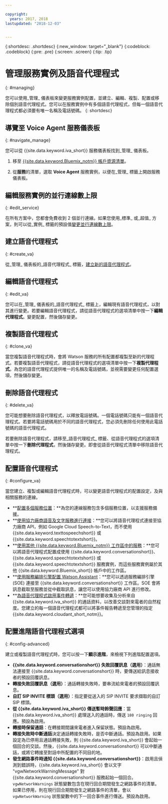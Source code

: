 ```yaml
---

copyright:
  years: 2017, 2018
lastupdated: "2018-12-03"


---
```


{:shortdesc: .shortdesc}
{:new_window: target="_blank"}
{:codeblock: .codeblock}
{:pre: .pre}
{:screen: .screen}
{:tip: .tip}


# 管理服務實例及語音代理程式
{: #managing}

您可以使用_管理_ 儀表板來變更服務實例配置，並建立、編輯、複製、配置或移除個別語音代理程式。您可以在服務實例中有多個語音代理程式，但每一個語音代理程式都必須要有唯一名稱及電話號碼。
{: shortdesc}

## 導覽至 Voice Agent 服務儀表板
{: #navigate_manage}

您可以從 {{site.data.keyword.iva_short}} 服務儀表板找到_管理_ 儀表板。

1. 移至 [{{site.data.keyword.Bluemix_notm}} 帳戶資源清單](https://cloud.ibm.com/resources)。

1. 從**服務**的清單，選取 **Voice Agent** 服務實例，以便在_管理_ 標籤上開啟服務儀表板。

## 編輯服務實例的並行連線數上限
{: #edit_service}

在所有方案中，您都會免費收到 2 個並行連線。如果您使用_標準_ 或_超值_ 方案，則可以從_實例_ 標籤的預設值[變更並行連線數上限](managing_concurrency.html)。

## 建立語音代理程式
{: #create_va}

從_管理_ 儀表板的_語音代理程式_ 標籤，[建立新的語音代理程式](managing_create.html)。

## 編輯語音代理程式
{: #edit_va}

您可以在_管理_ 儀表板的_語音代理程式_ 標籤上，編輯現有語音代理程式，以對其進行變更。若要編輯語音代理程式，請從語音代理程式的選項清單中按一下**編輯代理程式**。變更配置，然後儲存變更。

## 複製語音代理程式
{: #clone_va}

當您複製語音代理程式時，會將 Watson 服務的所有配置都複製至新的代理程式。若要複製語音代理程式，請從語音代理程式的選項清單中按一下**複製代理程式**。為您的語音代理程式提供唯一的名稱及電話號碼，並視需要變更任何配置選項，然後儲存變更。

## 刪除語音代理程式
{: #delete_va}

您可能想要刪除語音代理程式，以釋放電話號碼。一個電話號碼只能有一個語音代理程式。若要將電話號碼用於不同的語音代理程式，您必須先刪除任何使用此電話號碼的語音代理程式。

若要刪除語音代理程式，請移至_語音代理程式_ 標籤、從語音代理程式的選項清單中按一下**刪除代理程式**，然後儲存變更。即會從語音代理程式清單中移除語音代理程式。

## 配置語音代理程式
{: #configure_va}

當您建立、複製或編輯語音代理程式時，可以變更語音代理程式的配置設定，及與相關服務的連線。

* **[配置多個服務位置](managing_disaster_recovery.html)：**為您的連線服務包含多個服務位置，以支援服務備援。
* **[使用協力廠商語音及文字服務進行連接](managing_third_party.html)：**您可以將語音代理程式連接至協力廠商 API，例如 Google Cloud Speech-to-Text，而不使用 {{site.data.keyword.texttospeechshort}} 或 {{site.data.keyword.speechtotextshort}}。
* **[使用其他 {{site.data.keyword.Bluemix_notm}} 工作區中的服務](managing_other.html)：**您可以將語音代理程式配置成使用 {{site.data.keyword.conversationshort}}、{{site.data.keyword.speechtotextshort}} 或 {{site.data.keyword.speechtotextshort}} 服務實例，而這些服務實例屬於其他 {{site.data.keyword.Bluemix_short}} 帳戶中的工作區。
* **[使用服務編排引擎配置 Watson Assistant](managing_SOE.html)：**您可以透過服務編排引擎 (SOE) 連接至 {{site.data.keyword.conversationshort}} 工作區。SOE 會將訊息截取至服務並從中截取訊息，讓您可以使用協力廠商 API 進行修改。
* **[為語音代理程式啟用事件轉遞](event-forwarding.html)：**您可能想要收集及分析來自 {{site.data.keyword.iva_short}} 的通話資料，以改善交談對來電者的自然程度。您建立的每一個語音代理程式都可以將事件報告轉遞至您管理的指定 {{site.data.keyword.cloudant_short_notm}}。

## 配置進階語音代理程式選項
{: #config-advanced}

建立或複製語音代理程式時，您可以按一下**顯示進階**，來檢視下列進階配置選項。

* **{{site.data.keyword.conversationshort}} 失敗回覆訊息（選用）**：通話無法連接至 {{site.data.keyword.conversationshort}} 時，要傳送給訊息接收者的預設回覆訊息。
* **轉接失敗回覆訊息（選用）**：通話轉接失敗時，要串流給來電者的預設回覆訊息。
* **自訂 SIP INVITE 標頭（選用）**：指定要從送入的 SIP INVITE 要求擷取的自訂 SIP 標頭。
* **從 {{site.data.keyword.iva_short}} 傳送暫時鈴聲回應**：當 {{site.data.keyword.iva_short}} 處理送入的通話時，傳送 `180 ringing` 回應。預設為啟用。
* **轉接時保留通話**：在轉接期間讓來電者進入保留狀態。預設為啟用。
* **轉接失敗時中斷通話**決定通話轉接失敗時，是否中斷通話。預設為啟用。如果設定為已停用且通話轉接失敗，則 {{site.data.keyword.iva_short}} 會起始一個回合的交談。然後，{{site.data.keyword.conversationshort}} 可以中斷通話，或將它轉接至對話中所配置的不同目的地。
* **發生網路事件時通知 {{site.data.keyword.conversationshort}}**：啟用且偵測到錯誤時，{{site.data.keyword.iva_short}} 會以文字 "vgwNetworkWarningMessage" 對 {{site.data.keyword.conversationshort}} 服務起始一個回合。`vgwNetworkWarnings` 狀態變數包含在現行回合期間發生之網路事件的清單。如果已停用，則在現行回合期間發生之網路事件的清單，會以 `vgwNetworkWarning` 狀態變數中的下一回合事件進行傳送。預設為啟用。
